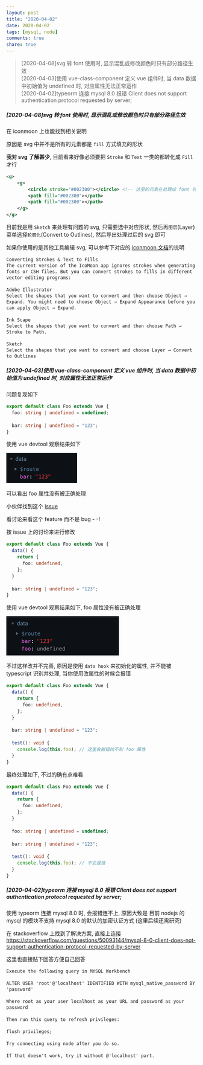 ```yaml
---
layout: post
title: "2020-04-02"
date: 2020-04-02
tags: [mysql, node]
comments: true
share: true
---
```


> [2020-04-08]svg 转 font 使用时, 显示混乱或修改颜色时只有部分路径生效 <br> 
> [2020-04-03]使用 vue-class-component 定义 vue 组件时, 当 data 数据中初始值为 undefined 时, 对应属性无法正常运作 <br> 
> [2020-04-02]typeorm 连接 mysql 8.0 报错 Client does not support authentication protocol requested by server; <br>

##### [2020-04-08]svg 转 font 使用时, 显示混乱或修改颜色时只有部分路径生效

在 iconmoon 上也能找到相关说明

原因是 svg 中并不是所有的元素都是 `fill` 方式填充的形状

**我对 svg 了解甚少**, 目前看来好像必须要把 `Stroke` 和 `Text` 一类的都转化成 `Fill` 才行

```xml
<g>
    <g>
        <circle stroke="#002300"></circle> <!-- 这里的元素在处理成 font 时可能会导致显示混乱 -->
        <path fill="#002300"></path>
        <path fill="#002300"></path>
    </g>
</g>
```

目前我是用 `Sketch` 来处理有问题的 svg, 只需要选中对应形状, 然后再`图层`(Layer)菜单选择`轮廓化`(Convert to Outlines), 然后导出处理过后的 svg 即可

如果你使用的是其他工具编辑 svg, 可以参考下对应的 [iconmoon 文档](https://icomoon.io/#docs/stroke-to-fill)的说明

```text
Converting Strokes & Text to Fills
The current version of the IcoMoon app ignores strokes when generating fonts or CSH files. But you can convert strokes to fills in different vector editing programs:

Adobe Illustrator
Select the shapes that you want to convert and then choose Object → Expand. You might need to choose Object → Expand Appearance before you can apply Object → Expand.

Ink Scape
Select the shapes that you want to convert and then choose Path → Stroke to Path.

Sketch
Select the shapes that you want to convert and choose Layer → Convert to Outlines
```

##### [2020-04-03]使用 vue-class-component 定义 vue 组件时, 当 data 数据中初始值为 undefined 时, 对应属性无法正常运作

问题复现如下

```ts
export default class Foo extends Vue {
  foo: string | undefined = undefined;

  bar: string | undefined = "123";
}
```

使用 vue devtool 观察结果如下

![undefined](/images/2020-04/1.png)

可以看出 foo 属性没有被正确处理

小伙伴找到这个 [issue](https://github.com/vuejs/vue-class-component/issues/39)

看讨论来看这个 feature 而不是 bug - -!

按 issue 上的讨论来进行修改

```ts
export default class Foo extends Vue {
  data() {
    return {
      foo: undefined,
    };
  }

  bar: string | undefined = "123";
}
```

使用 vue devtool 观察结果如下, foo 属性没有被正确处理

![data hook](/images/2020-04/2.png)

不过这样改并不完善, 原因是使用 `data hook` 来初始化的属性, 并不能被 typescript 识别并处理, 当你使用改属性的时候会报错

```ts
export default class Foo extends Vue {
  data() {
    return {
      foo: undefined,
    };
  }

  bar: string | undefined = "123";

  test(): void {
    console.log(this.foo); // 这里会报错找不到 foo 属性
  }
}
```

最终处理如下, 不过的确有点难看

```ts
export default class Foo extends Vue {
  data() {
    return {
      foo: undefined,
    };
  }

  foo: string | undefined = undefined;

  bar: string | undefined = "123";

  test(): void {
    console.log(this.foo); // 不会报错
  }
}
```

##### [2020-04-02]typeorm 连接 mysql 8.0 报错 Client does not support authentication protocol requested by server;

使用 typeorm 连接 mysql 8.0 时, 会报错连不上, 原因大致是 目前 nodejs 的 mysql 的模块不支持 mysql 8.0 的默认的加密认证方式 (这里后续还需研究)

在 stackoverflow 上找到了解决方案, 直接上连接 https://stackoverflow.com/questions/50093144/mysql-8-0-client-does-not-support-authentication-protocol-requested-by-server

这里也直接贴下回答方便自己回答

```text
Execute the following query in MYSQL Workbench

ALTER USER 'root'@'localhost' IDENTIFIED WITH mysql_native_password BY 'password'

Where root as your user localhost as your URL and password as your password

Then run this query to refresh privileges:

flush privileges;

Try connecting using node after you do so.

If that doesn't work, try it without @'localhost' part.
```
